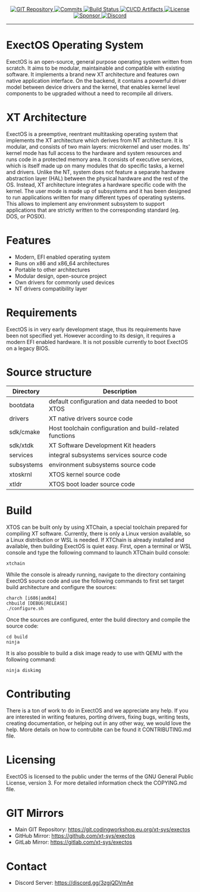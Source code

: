<p align=center>
  <a href="https://git.codingworkshop.eu.org/xt-sys/exectos">
    <img alt="GIT Repository" src="https://img.shields.io/badge/Source-GIT-purple">
  </a>
  <a href="https://git.codingworkshop.eu.org/xt-sys/exectos/activity/monthly">
    <img alt="Commits" src="https://img.shields.io/github/commit-activity/m/xt-sys/exectos?label=Commits">
  </a>
  <a href="https://ci.codingworkshop.eu.org/xt-sys/exectos">
    <img alt="Build Status" src="https://ci.codingworkshop.eu.org/api/badges/xt-sys/exectos/status.svg">
  </a>
  <a href="https://artifacts.codingworkshop.eu.org/ExectOS">
    <img alt="CI/CD Artifacts" src="https://img.shields.io/badge/Download-%F0%9F%A1%87-blueviolet">
  </a>
  <a href="https://git.codingworkshop.eu.org/xt-sys/exectos/src/branch/master/COPYING.md">
    <img alt="License" src="https://img.shields.io/badge/License-GPLv3-blue.svg">
  </a>
  <a href="https://github.com/sponsors/xt-sys/">
    <img alt="Sponsor" src="https://img.shields.io/badge/Sponsor-%E2%9D%A4-red?logo=GitHub">
  </a>
  <a href="https://discord.com/invite/3zgjQDVmAe">
    <img alt="Discord" src="https://img.shields.io/discord/723186294540206100?label=Chat">
  </a>
</p>

---

# ExectOS Operating System
ExectOS is an open-source, general purpose operating system written from scratch. It aims to be modular,
maintainable and compatible with existing software. It implements a brand new XT architecture and features
own native application interface. On the backend, it contains a powerful driver model between device drivers
and the kernel, that enables kernel level components to be upgraded without a need to recompile all drivers.

# XT Architecture
ExectOS is a preemptive, reentrant multitasking operating system that implements the XT architecture which derives
from NT architecture. It is modular, and consists of two main layers: microkernel and user modes. Its' kernel mode has
full access to the hardware and system resources and runs code in a protected memory area. It consists of executive
services, which is itself made up on many modules that do specific tasks, a kernel and drivers. Unlike the NT, system
does not feature a separate hardware abstraction layer (HAL) between the physical hardware and the rest of the OS.
Instead, XT architecture integrates a hardware specific code with the kernel. The user mode is made up of subsystems
and it has been designed to run applications written for many different types of operating systems. This allows to
implement any environment subsystem to support applications that are strictly written to the corresponding standard
(eg. DOS, or POSIX).

# Features
 * Modern, EFI enabled operating system
 * Runs on x86 and x86_64 architectures
 * Portable to other architectures
 * Modular design, open-source project
 * Own drivers for commonly used devices
 * NT drivers compatibility layer

# Requirements
ExectOS is in very early development stage, thus its requirements have been not specified yet. However according to its
design, it requires a modern EFI enabled hardware. It is not possible currently to boot ExectOS on a legacy BIOS.

# Source structure
| Directory   | Description                                              |
|-------------|----------------------------------------------------------|
| bootdata    | default configuration and data needed to boot XTOS       |
| drivers     | XT native drivers source code                            |
| sdk/cmake   | Host toolchain configuration and build-related functions |
| sdk/xtdk    | XT Software Development Kit headers                      |
| services    | integral subsystems services source code                 |
| subsystems  | environment subsystems source code                       |
| xtoskrnl    | XTOS kernel source code                                  |
| xtldr       | XTOS boot loader source code                             |

# Build
XTOS can be built only by using XTChain, a special toolchain prepared for compiling XT software. Currently, there is
only a Linux version available, so a Linux distribution or WSL is needed. If XTChain is already installed and
available, then building ExectOS is quiet easy. First, open a terminal or WSL console and type the following command
to launch XTChain build console:
```
xtchain
```
While the console is already running, navigate to the directory containing ExectOS source code and use the following
commands to first set target build architecture and configure the sources:
```
charch [i686|amd64]
chbuild [DEBUG|RELEASE]
./configure.sh
```
Once the sources are configured, enter the build directory and compile the source code:
```
cd build
ninja
```
It is also possible to build a disk image ready to use with QEMU with the following command:
```
ninja diskimg
```

# Contributing
There is a ton of work to do in ExectOS and we appreciate any help. If you are interested in writing features,
porting drivers, fixing bugs, writing tests, creating documentation, or helping out in any other way, we would
love the help. More details on how to contrubite can be found it CONTRIBUTING.md file.

# Licensing
ExectOS is licensed to the public under the terms of the GNU General Public License, version 3. For more
detailed information check the COPYING.md file.

# GIT Mirrors
 * Main GIT Repository: https://git.codingworkshop.eu.org/xt-sys/exectos
 * GitHub Mirror: https://github.com/xt-sys/exectos
 * GitLab Mirror: https://gitlab.com/xt-sys/exectos

# Contact
 * Discord Server: https://discord.gg/3zgjQDVmAe
